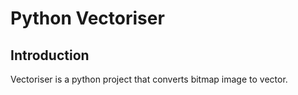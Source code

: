 # Python Vectoriser
## Introduction
Vectoriser is a python project that converts bitmap image to vector. 